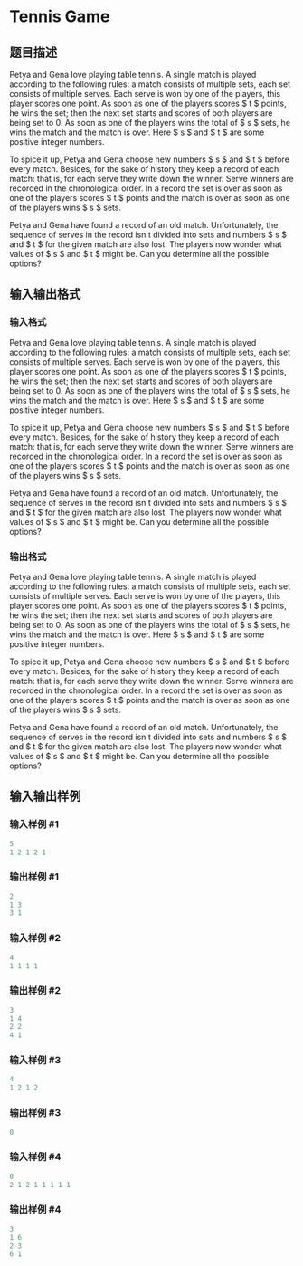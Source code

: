 # Tennis Game

## 题目描述

Petya and Gena love playing table tennis. A single match is played according to the following rules: a match consists of multiple sets, each set consists of multiple serves. Each serve is won by one of the players, this player scores one point. As soon as one of the players scores $ t $ points, he wins the set; then the next set starts and scores of both players are being set to 0. As soon as one of the players wins the total of $ s $ sets, he wins the match and the match is over. Here $ s $ and $ t $ are some positive integer numbers.

To spice it up, Petya and Gena choose new numbers $ s $ and $ t $ before every match. Besides, for the sake of history they keep a record of each match: that is, for each serve they write down the winner. Serve winners are recorded in the chronological order. In a record the set is over as soon as one of the players scores $ t $ points and the match is over as soon as one of the players wins $ s $ sets.

Petya and Gena have found a record of an old match. Unfortunately, the sequence of serves in the record isn't divided into sets and numbers $ s $ and $ t $ for the given match are also lost. The players now wonder what values of $ s $ and $ t $ might be. Can you determine all the possible options?

## 输入输出格式

### 输入格式

Petya and Gena love playing table tennis. A single match is played according to the following rules: a match consists of multiple sets, each set consists of multiple serves. Each serve is won by one of the players, this player scores one point. As soon as one of the players scores $ t $ points, he wins the set; then the next set starts and scores of both players are being set to 0. As soon as one of the players wins the total of $ s $ sets, he wins the match and the match is over. Here $ s $ and $ t $ are some positive integer numbers.

To spice it up, Petya and Gena choose new numbers $ s $ and $ t $ before every match. Besides, for the sake of history they keep a record of each match: that is, for each serve they write down the winner. Serve winners are recorded in the chronological order. In a record the set is over as soon as one of the players scores $ t $ points and the match is over as soon as one of the players wins $ s $ sets.

Petya and Gena have found a record of an old match. Unfortunately, the sequence of serves in the record isn't divided into sets and numbers $ s $ and $ t $ for the given match are also lost. The players now wonder what values of $ s $ and $ t $ might be. Can you determine all the possible options?

### 输出格式

Petya and Gena love playing table tennis. A single match is played according to the following rules: a match consists of multiple sets, each set consists of multiple serves. Each serve is won by one of the players, this player scores one point. As soon as one of the players scores $ t $ points, he wins the set; then the next set starts and scores of both players are being set to 0. As soon as one of the players wins the total of $ s $ sets, he wins the match and the match is over. Here $ s $ and $ t $ are some positive integer numbers.

To spice it up, Petya and Gena choose new numbers $ s $ and $ t $ before every match. Besides, for the sake of history they keep a record of each match: that is, for each serve they write down the winner. Serve winners are recorded in the chronological order. In a record the set is over as soon as one of the players scores $ t $ points and the match is over as soon as one of the players wins $ s $ sets.

Petya and Gena have found a record of an old match. Unfortunately, the sequence of serves in the record isn't divided into sets and numbers $ s $ and $ t $ for the given match are also lost. The players now wonder what values of $ s $ and $ t $ might be. Can you determine all the possible options?

## 输入输出样例

### 输入样例 #1

```cpp
5
1 2 1 2 1

```
### 输出样例 #1

```cpp
2
1 3
3 1

```
### 输入样例 #2

```cpp
4
1 1 1 1

```
### 输出样例 #2

```cpp
3
1 4
2 2
4 1

```
### 输入样例 #3

```cpp
4
1 2 1 2

```
### 输出样例 #3

```cpp
0

```
### 输入样例 #4

```cpp
8
2 1 2 1 1 1 1 1

```
### 输出样例 #4

```cpp
3
1 6
2 3
6 1

```
